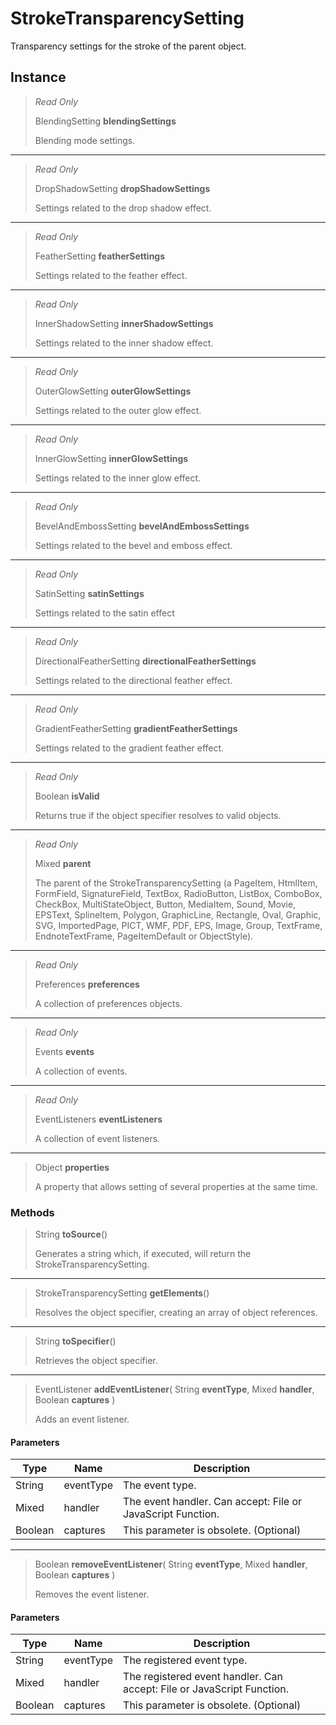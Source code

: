 # StrokeTransparencySetting
Transparency settings for the stroke of the parent object.

## Instance
> *Read Only* 
> 
> BlendingSetting **blendingSettings** 
>
> Blending mode settings.
*** 
> *Read Only* 
> 
> DropShadowSetting **dropShadowSettings** 
>
> Settings related to the drop shadow effect.
*** 
> *Read Only* 
> 
> FeatherSetting **featherSettings** 
>
> Settings related to the feather effect.
*** 
> *Read Only* 
> 
> InnerShadowSetting **innerShadowSettings** 
>
> Settings related to the inner shadow effect.
*** 
> *Read Only* 
> 
> OuterGlowSetting **outerGlowSettings** 
>
> Settings related to the outer glow effect.
*** 
> *Read Only* 
> 
> InnerGlowSetting **innerGlowSettings** 
>
> Settings related to the inner glow effect.
*** 
> *Read Only* 
> 
> BevelAndEmbossSetting **bevelAndEmbossSettings** 
>
> Settings related to the bevel and emboss effect.
*** 
> *Read Only* 
> 
> SatinSetting **satinSettings** 
>
> Settings related to the satin effect
*** 
> *Read Only* 
> 
> DirectionalFeatherSetting **directionalFeatherSettings** 
>
> Settings related to the directional feather effect.
*** 
> *Read Only* 
> 
> GradientFeatherSetting **gradientFeatherSettings** 
>
> Settings related to the gradient feather effect.
*** 
> *Read Only* 
> 
> Boolean **isValid** 
>
> Returns true if the object specifier resolves to valid objects.
*** 
> *Read Only* 
> 
> Mixed **parent** 
>
> The parent of the StrokeTransparencySetting (a PageItem, HtmlItem, FormField, SignatureField, TextBox, RadioButton, ListBox, ComboBox, CheckBox, MultiStateObject, Button, MediaItem, Sound, Movie, EPSText, SplineItem, Polygon, GraphicLine, Rectangle, Oval, Graphic, SVG, ImportedPage, PICT, WMF, PDF, EPS, Image, Group, TextFrame, EndnoteTextFrame, PageItemDefault or ObjectStyle).
*** 
> *Read Only* 
> 
> Preferences **preferences** 
>
> A collection of preferences objects.
*** 
> *Read Only* 
> 
> Events **events** 
>
> A collection of events.
*** 
> *Read Only* 
> 
> EventListeners **eventListeners** 
>
> A collection of event listeners.
*** 
> Object **properties** 
>
> A property that allows setting of several properties at the same time.

### Methods
> String **toSource**()
> 
> Generates a string which, if executed, will return the StrokeTransparencySetting.
*** 
> StrokeTransparencySetting **getElements**()
> 
> Resolves the object specifier, creating an array of object references.
*** 
> String **toSpecifier**()
> 
> Retrieves the object specifier.
*** 
> EventListener **addEventListener**( String **eventType**, Mixed **handler**, Boolean **captures** )
> 
> Adds an event listener.
#### Parameters
| Type | Name | Description |
|---|---|---|
| String | eventType | The event type. |
| Mixed | handler | The event handler. Can accept: File or JavaScript Function. |
| Boolean | captures | This parameter is obsolete. (Optional) |

*** 
> Boolean **removeEventListener**( String **eventType**, Mixed **handler**, Boolean **captures** )
> 
> Removes the event listener.
#### Parameters
| Type | Name | Description |
|---|---|---|
| String | eventType | The registered event type. |
| Mixed | handler | The registered event handler. Can accept: File or JavaScript Function. |
| Boolean | captures | This parameter is obsolete. (Optional) |


